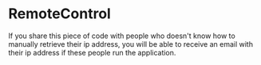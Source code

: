 # RemoteControl
If you share this piece of code with people who doesn't know how to manually retrieve their ip address, you will be able to receive an email with their ip address if these people run the application. 
